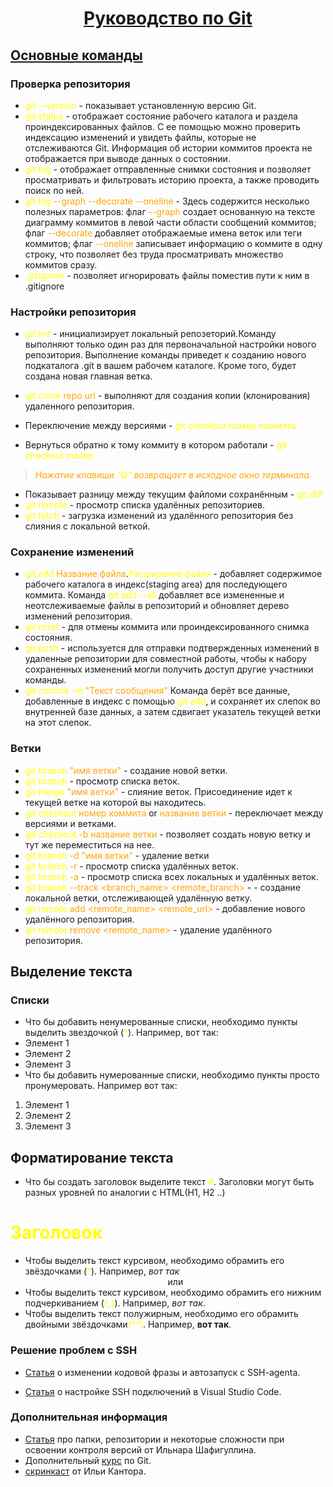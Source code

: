 #  <center><u>Руководство по Git</u></center>
## <u>Основные команды</u>
### Проверка репозитория
* <font color="yellow"> git --version</font> - показывает установленную версию Git.
* <font color="yellow"> git status</font> - отображает состояние рабочего каталога и раздела проиндексированных файлов. С ее помощью можно проверить индексацию изменений и увидеть файлы, которые не отслеживаются Git. Информация об истории коммитов проекта не отображается при выводе данных о состоянии.
* <font color="yellow"> git log</font> - отображает отправленные снимки состояния и позволяет просматривать и фильтровать историю проекта, а также проводить поиск по ней.
* <font color="yellow">git log</font> <font color="orange"> --graph --decorate --oneline</font> - Здесь содержится несколько полезных параметров: флаг<font color="orange"> --graph </font>создает основанную на тексте диаграмму коммитов в левой части области сообщений коммитов; флаг<font color="orange"> --decorate</font> добавляет отображаемые имена веток или теги коммитов; флаг<font color="orange"> --oneline</font> записывает информацию о коммите в одну строку, что позволяет без труда просматривать множество коммитов сразу.
* <font color="yellow">.gitignore</font> - позволяет игнорировать файлы поместив пути к ним в .gitignore

### Настройки репозитория
* <font color="yellow"> git init </font> - инициализирует локальный репозеторий.Команду выполняют только один раз для первоначальной настройки нового репозитория. Выполнение команды приведет к созданию нового подкаталога .git в вашем рабочем каталоге. Кроме того, будет создана новая главная ветка.
* <font color="yellow"> git clone</font> <font color="orange">repo url</font> - выполняют для создания копии (клонирования) удаленного репозитория. 

* Переключение между версиями -<font color="yellow
"> git checkout</font>  <font color="yellow">номер коммита</font>

* Вернуться обратно к тому коммиту в котором работали - <font color="yellow
">git checkout master</font>
>  <font color="orange">*Нажатие клавиши </font> <font color="yellow">"Q"</font> <font color="orange"> возвращает в исходное окно терминала.*</font>

* Показывает разницу между текущим файломи сохранённым -  <font color="yellow
">git diff</font>
* <font color="yellow">git remote</font> - просмотр списка удалённых репозиториев.
* <font color="yellow">git fetch</font> - загрузка изменений из удалённого репозитория без слияния с локальной веткой.
### Сохранение изменений
*  <font color="yellow">  git add</font> <font color="orange">Название файла</font>.<font color="yellow">Расширение файла</font> - добавляет содержимое рабочего каталога в индекс(staging area) для последующего коммита. Команда<font color ="yellow"> git add --all</font> добавляет все измененные и неотслеживаемые файлы в репозиторий и обновляет дерево изменений репозитория.
* <font color="yellow">git reset </font> - для отмены коммита или проиндексированного снимка состояния.
* <font color="yellow">git push</font> - используется для отправки подтвержденных изменений в удаленные репозитории для совместной работы, чтобы к набору сохраненных изменений могли получить доступ другие участники команды.
* <font color ="yellow">git commit -m </font><font color="orange">"Teкст сообщения"</font>
 Команда берёт все данные, добавленные в индекс с помощью <font color="yellow
">git add</font>, и сохраняет их
слепок во внутренней базе данных, а затем сдвигает указатель текущей ветки на этот слепок. 
### Ветки
* <font color ="yellow">git branch</font> <font color="orange"> "имя ветки"</font> - создание новой ветки.
* <font color ="yellow">git branch</font> - просмотр списка веток.
* <font color ="yellow">git merge</font> <font color="orange"> "имя ветки"</font> - слияние веток. Присоединение идет к текущей ветке на которой вы находитесь.
* <font color ="yellow">git checkout  </font> <font color="orange"> номер коммита</font> or<font color="orange"> название ветки</font>  -  переключает между версиями и ветками.
* <font color ="yellow">git checkout</font> <font color="orange">-b название ветки</font> - позволяет создать новую ветку и тут же переместиться на нее.
* <font color ="yellow">git branch  </font> <font color="orange">-d "имя ветки"</font> - удаление ветки
* <font color ="yellow">git branch</font><font color ="orange"> -r  </font> - просмотр списка удалённых веток.
* <font color ="yellow">git branch</font><font color ="orange"> -a  </font> - просмотр списка всех локальных и удалённых веток.
* <font color ="yellow">git branch</font><font color ="orange"> --track <branch_name> <remote_branch>  </font> - - создание локальной ветки, отслеживающей удалённую ветку.
* <font color ="yellow">git remote</font><font color ="orange"> add <remote_name> <remote_url>  </font> - добавление нового удалённого репозитория.
* <font color ="yellow">git remote</font><font color ="orange"> remove <remote_name>  </font>  - удаление удалённого репозитория.


## Выделение текста
### Списки
* Что бы добавить ненумерованные списки, необходимо пункты выделить звездочкой (<font color ="yellow">*</font>). Например, вот так:
* Элемент 1
* Элемент 2
* Элемент 3
* Что бы добавить нумерованные списки, необходимо пункты просто пронумеровать. Например вот так:
1. Элемент 1
2. Элемент 2
3. Элемент 3
## Форматирование текста
* Что бы создать заголовок выделите текст <font color ="yellow">#</font>. Заголовки могут быть разных уровней по аналогии с HTML(H1, H2 ..)

# <font color ="yellow">Заголовок</font>
* Чтобы выделить текст курсивом, необходимо обрамить его звёздочками (<font color ="yellow">*</font>). Например,
*вот так* <center>или</center>
* Чтобы выделить текст курсивом, необходимо обрамить его нижним подчеркиванием (<font color ="yellow">(_)</font>). Например,
_вот так_.
* Чтобы выделить текст полужирным, необходимо его обрамить двойными звёздочками<font color ="yellow">(**)</font>. 
Например, **вот так**.
### Решение проблем с SSH
* [Статья](https://umedman.gitbooks.io/-git-keys-/content/kodovie_frazi.html) о изменении кодовой фразы и автозапуск с SSH-agenta.

* [Cтатья](https://winitpro.ru/index.php/2022/12/22/nastrojka-ssh-vscode/) о
 настройке SSH подключений в Visual Studio Code.

### Дополнительная информация
* [Статья](https://gb.ru/posts/soveti-pro-git) про папки, репозитории и некоторые сложности при освоении контроля версий от Ильнара Шафигуллина.
* Дополнительный [курс](https://gb.ru/courses/1117) по Git.
* [скринкаст](https://vimeo.com/showcase/5616060?page=2)   от Ильи Кантора.










